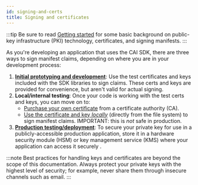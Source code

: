 ```yaml
---
id: signing-and-certs
title: Signing and certificates
---
```


:::tip
Be sure to read [Getting started](getting-started.mdx#signing-and-certificates) for some basic background on public-key infrastructure (PKI) technology, certificates, and signing manifests.
:::

As you're developing an application that uses the CAI SDK, there are three ways to sign manifest claims, depending on where you are in your development process:

1. [**Initial prototyping and development**](test-certs.md): Use the test certificates and keys included with the SDK libraries to sign claims.  These certs and keys are provided for convenience, but aren't valid for actual signing.  
1. **Local/internal testing**: Once your code is working with the test certs and keys, you can move on to:
    - [Purchase your own certificate](get-cert.md) from a certificate authority (CA). 
    - [Use the certificate and key *locally*](local-signing.md) (directly from the file system) to sign manifest claims. IMPORTANT: this is *not* safe in production. 
1. [**Production testing/deployment**](prod-cert.mdx): To secure your private key for use in a publicly-accessible production application, store it in a hardware security module (HSM) or key management service (KMS) where your application can access it securely . 

:::note
Best practices for handling keys and certificates are beyond the scope of this documentation.  Always protect your private keys with the highest level of security; for example, never share them through insecure channels such as email.
:::
